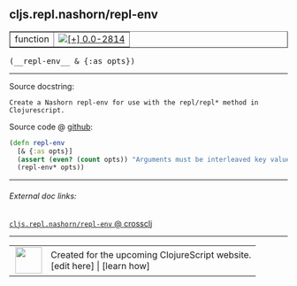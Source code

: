 ## cljs.repl.nashorn/repl-env



 <table border="1">
<tr>
<td>function</td>
<td><a href="https://github.com/cljsinfo/cljs-api-docs/tree/0.0-2814"><img valign="middle" alt="[+] 0.0-2814" title="Added in 0.0-2814" src="https://img.shields.io/badge/+-0.0--2814-lightgrey.svg"></a> </td>
</tr>
</table>


 <samp>
(__repl-env__ & {:as opts})<br>
</samp>

---





Source docstring:

```
Create a Nashorn repl-env for use with the repl/repl* method in Clojurescript.
```


Source code @ [github](https://github.com/clojure/clojurescript/blob/r3053/src/clj/cljs/repl/nashorn.clj#L225-L229):

```clj
(defn repl-env 
  [& {:as opts}]
  (assert (even? (count opts)) "Arguments must be interleaved key value pairs")
  (repl-env* opts))
```

<!--
Repo - tag - source tree - lines:

 <pre>
clojurescript @ r3053
└── src
    └── clj
        └── cljs
            └── repl
                └── <ins>[nashorn.clj:225-229](https://github.com/clojure/clojurescript/blob/r3053/src/clj/cljs/repl/nashorn.clj#L225-L229)</ins>
</pre>

-->

---



###### External doc links:

[`cljs.repl.nashorn/repl-env` @ crossclj](http://crossclj.info/fun/cljs.repl.nashorn/repl-env.html)<br>

---

 <table>
<tr><td>
<img valign="middle" align="right" width="48px" src="http://i.imgur.com/Hi20huC.png">
</td><td>
Created for the upcoming ClojureScript website.<br>
[edit here] | [learn how]
</td></tr></table>

[edit here]:https://github.com/cljsinfo/cljs-api-docs/blob/master/cljsdoc/cljs.repl.nashorn/repl-env.cljsdoc
[learn how]:https://github.com/cljsinfo/cljs-api-docs/wiki/cljsdoc-files

<!--

This information was too distracting to show to readers, but I'll leave it
commented here since it is helpful to:

- pretty-print the data used to generate this document
- and show how to retrieve that data



The API data for this symbol:

```clj
{:ns "cljs.repl.nashorn",
 :name "repl-env",
 :signature ["[& {:as opts}]"],
 :history [["+" "0.0-2814"]],
 :type "function",
 :full-name-encode "cljs.repl.nashorn/repl-env",
 :source {:code "(defn repl-env \n  [& {:as opts}]\n  (assert (even? (count opts)) \"Arguments must be interleaved key value pairs\")\n  (repl-env* opts))",
          :title "Source code",
          :repo "clojurescript",
          :tag "r3053",
          :filename "src/clj/cljs/repl/nashorn.clj",
          :lines [225 229]},
 :full-name "cljs.repl.nashorn/repl-env",
 :docstring "Create a Nashorn repl-env for use with the repl/repl* method in Clojurescript."}

```

Retrieve the API data for this symbol:

```clj
;; from Clojure REPL
(require '[clojure.edn :as edn])
(-> (slurp "https://raw.githubusercontent.com/cljsinfo/cljs-api-docs/catalog/cljs-api.edn")
    (edn/read-string)
    (get-in [:symbols "cljs.repl.nashorn/repl-env"]))
```

-->
